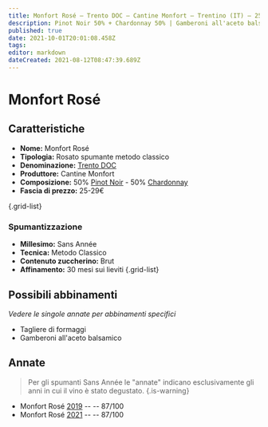 ```yaml
---
title: Monfort Rosé – Trento DOC – Cantine Monfort – Trentino (IT) – 25-29€ – 3★
description: Pinot Noir 50% + Chardonnay 50% | Gamberoni all'aceto balsamico – Tagliere di formaggi
published: true
date: 2021-10-01T20:01:08.458Z
tags: 
editor: markdown
dateCreated: 2021-08-12T08:47:39.689Z
---
```


# Monfort Rosé

## Caratteristiche
- **Nome:** Monfort Rosé 
- **Tipologia:** Rosato spumante metodo classico
- **Denominazione:** [Trento DOC](/denominazioni/Trentino/DOC/Trento)
- **Produttore:** Cantine Monfort 
- **Composizione:** 50% [Pinot Noir](/vitigni/Francia/pinot-noir) - 50% [Chardonnay](/vitigni/Francia/chardonnay)
- **Fascia di prezzo:** 25-29€

{.grid-list}

### Spumantizzazione
- **Millesimo:** Sans Année
- **Tecnica:** Metodo Classico
- **Contenuto zuccherino:** Brut
- **Affinamento:** 30 mesi sui lieviti
{.grid-list}

## Possibili abbinamenti
*Vedere le singole annate per abbinamenti specifici*

- Tagliere di formaggi
- Gamberoni all'aceto balsamico

## Annate
> Per gli spumanti Sans Année le "annate" indicano esclusivamente gli anni in cui il vino è stato degustato.
{.is-warning}

- Monfort Rosé [2019](/vini/Italia/Trentino/Cantine-Monfort/Monfort-Rose/2019) -- <span class="star-3"></span> -- 87/100
- Monfort Rosé [2021](/vini/Italia/Trentino/Cantine-Monfort/Monfort-Rose/2021) -- <span class="star-3"></span> -- 87/100
